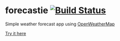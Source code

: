 # forecastie [![Build Status](https://travis-ci.org/attilahorvath/forecastie.svg?branch=master)](https://travis-ci.org/attilahorvath/forecastie)

Simple weather forecast app using [OpenWeatherMap](http://openweathermap.org/)

[Try it here](http://forecastie-attilahorvath.rhcloud.com/)
